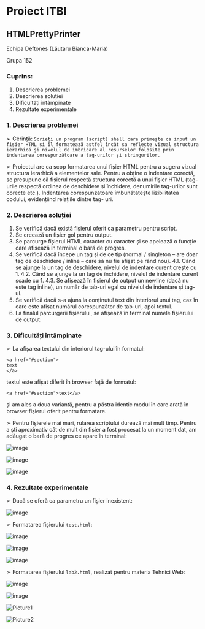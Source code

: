 # Proiect ITBI

## HTMLPrettyPrinter

Echipa Deftones (Lăutaru Bianca-Maria)

Grupa 152

### Cuprins:

1. Descrierea problemei
2. Descrierea soluției
3. Dificultăți întâmpinate
4. Rezultate experimentale


### 1. Descrierea problemei

➢ Cerință: `Scrieți un program (script) shell care primește ca input un fișier HTML și îl
formatează astfel încât sa reflecte vizual structura ierarhică și nivelul de imbricare
al resurselor folosite prin indentarea corespunzătoare a tag-urilor și stringurilor.`

➢ Proiectul are ca scop formatarea unui fișier HTML pentru a sugera vizual structura
ierarhică a elementelor sale. Pentru a obține o indentare corectă, se presupune că
fișierul respectă structura corectă a unui fișier HTML (tag-urile respectă ordinea de
deschidere și închidere, denumirile tag-urilor sunt corecte etc.). Indentarea
corespunzătoare îmbunătățește lizibilitatea codului, evidențiind relațiile dintre tag-
uri.

### 2. Descrierea soluției

1. Se verifică dacă există fișierul oferit ca parametru pentru script.
2. Se creează un fișier gol pentru output.
3. Se parcurge fișierul HTML caracter cu caracter și se apelează o funcție care afișează
    în terminal o bară de progres.
4. Se verifică dacă începe un tag și de ce tip (normal / singleton – are doar tag de
    deschidere / inline – care să nu fie afișat pe rând nou).
    4.1. Când se ajunge la un tag de deschidere, nivelul de indentare curent crește cu 1.
    4.2. Când se ajunge la un tag de închidere, nivelul de indentare curent scade cu 1.
    4.3. Se afișează în fișierul de output un newline (dacă nu este tag inline), un număr
       de tab-uri egal cu nivelul de indentare și tag-ul.
5. Se verifică dacă s-a ajuns la conținutul text din interiorul unui tag, caz în care este
    afișat numărul corespunzător de tab-uri, apoi textul.
6. La finalul parcurgerii fișierului, se afișează în terminal numele fișierului de output.

### 3. Dificultăți întâmpinate

➢ La afișarea textului din interiorul tag-ului <a> în formatul:

```
<a href="#section">
text
</a>
```

textul este afișat diferit în browser față de formatul:

```
<a href="#section">text</a>
```

și am ales a doua variantă, pentru a păstra identic modul în care arată în browser
fișierul oferit pentru formatare.

➢ Pentru fișierele mai mari, rularea scriptului durează mai mult timp. Pentru a ști
aproximativ cât de mult din fișier a fost procesat la un moment dat, am adăugat o bară
de progres ce apare în terminal:

![image](https://github.com/user-attachments/assets/01507dc9-e772-4642-884e-c99fdc21b051)

![image](https://github.com/user-attachments/assets/c9835b94-1971-4f20-8e13-034c10aa1356)

![image](https://github.com/user-attachments/assets/8ef4b71a-791c-47e6-85f9-c22691b2ee74)


### 4. Rezultate experimentale

➢ Dacă se oferă ca parametru un fișier inexistent:

![image](https://github.com/user-attachments/assets/1dd27077-0a1a-4be2-9de9-4d906c6dd919)

➢ Formatarea fișierului `test.html`:

![image](https://github.com/user-attachments/assets/e2a9db4d-ac5b-45f1-a18e-c8a859a1acd8)

![image](https://github.com/user-attachments/assets/9e61c069-7bec-4741-a7be-44853bc29040)

![image](https://github.com/user-attachments/assets/7cdaa506-dc86-4adf-af4f-e4dd1e004825)


➢ Formatarea fișierului `lab2.html`, realizat pentru materia Tehnici Web:

![image](https://github.com/user-attachments/assets/410963bd-35e6-4398-92b3-56a92a20649b)

![image](https://github.com/user-attachments/assets/c0e4bc25-abb6-4e50-95d8-302074c4000d)

![Picture1](https://github.com/user-attachments/assets/2260980f-6e63-4ba6-8065-eb4f95b8c4a4)

![Picture2](https://github.com/user-attachments/assets/84d3a6d9-fb6e-4bd6-b3d0-11d1aecf98e8)
